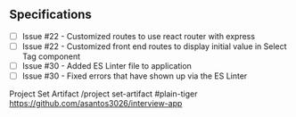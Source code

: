 ## Specifications

- [ ] Issue #22 - Customized routes to use react router with express
- [ ] Issue #22 - Customized front end routes to display initial value in Select Tag component
- [ ] Issue #30 - Added ES Linter file to application
- [ ] Issue #30 - Fixed errors that have shown up via the ES Linter

Project Set Artifact
/project set-artifact #plain-tiger https://github.com/asantos3026/interview-app

